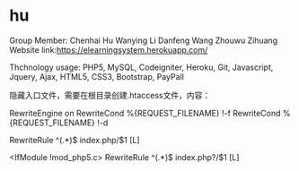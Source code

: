 # hu
Group Member: 
Chenhai Hu
Wanying Li
Danfeng Wang
Zhouwu Zihuang
Website link:https://elearningsystem.herokuapp.com/

Thchnology usage: PHP5, MySQL, Codeigniter, Heroku, Git, Javascript, Jquery, Ajax, HTML5, CSS3, Bootstrap, PayPall

隐藏入口文件，需要在根目录创建.htaccess文件，内容：
<IfModule mod_rewrite.c>

 RewriteEngine on
 RewriteCond %{REQUEST_FILENAME} !-f
 RewriteCond %{REQUEST_FILENAME} !-d

 <IfModule mod_php5.c>
     RewriteRule ^(.*)$ index.php/$1 [L]
 </IfModule>

 <IfModule !mod_php5.c>
     RewriteRule ^(.*)$ index.php?/$1 [L]
 </IfModule>
 
</IfModule>

